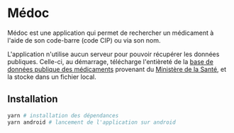 # Médoc

Médoc est une application qui permet de rechercher un médicament à l'aide de son code-barre (code CIP) ou via son nom.

L'application n'utilise aucun serveur pour pouvoir récupérer les données publiques. Celle-ci, au démarrage, télécharge l'entièreté de la [base de données publique des médicaments](http://base-donnees-publique.medicaments.gouv.fr/) provenant du [Ministère de la Santé](https://solidarites-sante.gouv.fr/), et la stocke dans un fichier local.

## Installation

```sh
yarn # installation des dépendances
yarn android # lancement de l'application sur android
```
